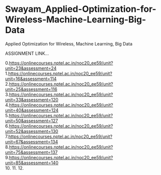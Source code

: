 # Swayam_Applied-Optimization-for-Wireless-Machine-Learning-Big-Data
Applied Optimization for Wireless, Machine Learning, Big Data


ASSIGNMENT LINK...

0.https://onlinecourses.nptel.ac.in/noc20_ee59/unit?unit=23&assessment=24 <BR>
1.https://onlinecourses.nptel.ac.in/noc20_ee59/unit?unit=16&assessment=114<BR>
2.https://onlinecourses.nptel.ac.in/noc20_ee59/unit?unit=25&assessment=116<BR>
3.https://onlinecourses.nptel.ac.in/noc20_ee59/unit?unit=33&assessment=120<BR>
4.https://onlinecourses.nptel.ac.in/noc20_ee59/unit?unit=40&assessment=124<BR>
5.https://onlinecourses.nptel.ac.in/noc20_ee59/unit?unit=50&assessment=127<BR>
6.https://onlinecourses.nptel.ac.in/noc20_ee59/unit?unit=52&assessment=130<BR>
7.https://onlinecourses.nptel.ac.in/noc20_ee59/unit?unit=67&assessment=134<BR>
8.https://onlinecourses.nptel.ac.in/noc20_ee59/unit?unit=75&assessment=137<BR>
9.https://onlinecourses.nptel.ac.in/noc20_ee59/unit?unit=85&assessment=140<BR>
10.
11.
12.
